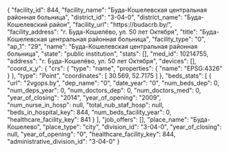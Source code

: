 {
    "facility_id": 844,
    "facility_name": "Буда-Кошелевская центральная районная больница",
    "district_id": "3-04-0",
    "district_name": "Буда-Кошелевский район",
    "facility_url": "https:\/\/budacrb.by\/",
    "facility_address": "г. Буда-Кошелёво, ул. 50 лет Октября",
    "title": "Буда-Кошелевская центральная районная больница",
    "facility_type": "0",
    "ap_1": "29",
    "name": "Буда-Кошелевская центральная районная больница",
    "state": "public institution",
    "stats": [],
    "med_id": 10214755,
    "address": "г. Буда-Кошелёво, ул. 50 лет Октября",
    "devices": [],
    "coord_x_y": {
        "crs": {
            "type": "name",
            "properties": {
                "name": "EPSG:4326"
            }
        },
        "type": "Point",
        "coordinates": [
            30.569,
            52.7175
        ]
    },
    "beds_stats": [
        {
            "url": "2vgops.by",
            "dep_name": "0",
            "date_year": "0",
            "num_beds_dep": 0,
            "num_deps_year": 0,
            "num_doctors_dep": 0,
            "num_doctors_med": 0,
            "year_of_closing": "2014",
            "year_of_opening": "2009",
            "num_nurse_in_hosp": null,
            "total_nub_staf_hosp": null,
            "beds_in_hospital_key": 844,
            "num_beds_facility_year": 0,
            "healthcare_facility_key": 841
        }
    ],
    "job_offers": [],
    "place_name": "Буда-Кошелево",
    "place_type": "city",
    "division_id": "3-04-0",
    "year_of_closing": null,
    "year_of_opening": "0",
    "healthcare_facility_key": 844,
    "administrative_division_id": "3-04-0"
}